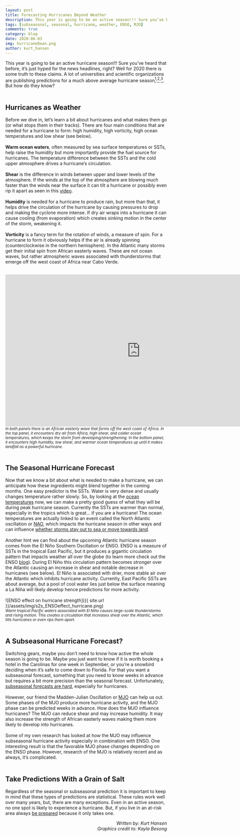 ```yaml
---
layout: post
title: Forecasting Hurricanes Beyond Weather
description: This year is going to be an active season!!! Sure you’ve heard that before, it’s just hyped for the news headlines, right?
tags: [subseasonal, seasonal, hurricane, weather, ENSO, MJO]
comments: true
category: blog
date: 2020-06-03
img: hurricaneDean.png
author: kurt_hansen
---
```


This year is going to be an active hurricane season!!! Sure you’ve heard that before, it’s just hyped for the news headlines, right? Well for 2020 there is some truth to these claims. A lot of universities and scientific organizations are publishing predictions for a much above average hurricane season[<sup>1</sup>](https://tropical.colostate.edu/media/sites/111/2020/04/2020-04.pdf)<sup>,</sup>[<sup>2</sup>](https://has.arizona.edu/sites/default/files/ua_tropical_cyclone_forecast_in_april_2020.pdf)<sup>,</sup>[<sup>3</sup>](https://www.noaa.gov/media-release/busy-atlantic-hurricane-season-predicted-for-2020). But how do they know?
<br><br>
<h2>Hurricanes as Weather</h2>

Before we dive in, let’s learn a bit about hurricanes and what makes them go (or what stops them in their tracks). There are four main conditions that are needed for a hurricane to form: high humidity, high vorticity, high ocean temperatures and low shear (see below). 
<br><br>
**Warm ocean waters**, often measured by sea surface temperatures or SSTs, help raise the humidity but more importantly provide the fuel source for hurricanes. The temperature difference between the SSTs and the cold upper atmosphere drives a hurricane’s circulation. 
<br><br>
**Shear** is the difference in winds between upper and lower levels of the atmosphere. If the winds at the top of the atmosphere are blowing much faster than the winds near the surface it can tilt a hurricane or possibly even rip it apart as seen in this [video](https://www.youtube.com/watch?v=Xph9W6C-KiM).
<br><br>
**Humidity** is needed for a hurricane to produce rain, but more than that, it helps drive the circulation of the hurricane by causing pressures to drop and making the cyclone more intense. If dry air wraps into a hurricane it can cause cooling (from evaporation) which creates sinking motion in the center of the storm, weakening it.
<br><br>
**Vorticity** is a fancy term for the rotation of winds, a measure of spin. For a hurricane to form it obviously helps if the air is already spinning (counterclockwise in the northern hemisphere). In the Atlantic many storms get their initial spin from African easterly waves. These are not ocean waves, but rather atmospheric waves associated with thunderstorms that emerge off the west coast of Africa near Cabo Verde. 
<br><br>
<!-- blank line -->
<iframe width="840" height="472.5" src="https://www.youtube.com/embed/wq4injsit1w" frameborder="0" allow="accelerometer; autoplay; encrypted-media; gyroscope; picture-in-picture" allowfullscreen></iframe>
<!-- blank line -->
<br><sub><i>In both panels there is an African easterly wave that forms off the west coast of Africa. In the top panel, it encounters dry air from Africa, high shear, and colder ocean temperatures, which keeps the storm from developing/strengthening. In the bottom panel, it encounters high humidity, low shear, and warmer ocean temperatures up until it makes landfall as a powerful hurricane.</i></sub>
<br><br>
<h2>The Seasonal Hurricane Forecast</h2>

Now that we know a bit about what is needed to make a hurricane, we can anticipate how these ingredients might blend together in the coming months. One easy predictor is the SSTs. Water is very dense and usually changes temperature rather slowly. So, by looking at the [ocean temperatures](https://www.nhc.noaa.gov/tafb/atl_anom.gif) now, we can make a pretty good guess of what they will be during peak hurricane season. Currently the SSTs are warmer than normal, especially in the tropics which is great… if you are a hurricane! The ocean temperatures are actually linked to an event called the North Atlantic oscillation or [NAO](https://www.britannica.com/science/North-Atlantic-Oscillation), which impacts the hurricane season in other ways and can influence [whether storms stay out to sea or move towards land](http://www.ccc-weather.com/page42/page8/page35/). 
<br><br>
Another hint we can find about the upcoming Atlantic hurricane season comes from the El Niño Southern Oscillation or ENSO. ENSO is a measure of SSTs in the tropical East Pacific, but it produces a gigantic circulation pattern that impacts weather all over the globe (to learn more check out the ENSO [blog](https://www.climate.gov/news-features/department/enso-blog)). During El Niño this circulation pattern becomes stronger over the Atlantic causing an increase in shear and notable decrease in hurricanes (see below). El Niño is associated with drier, more stable air over the Atlantic which inhibits hurricane activity. Currently, East Pacific SSTs are about average, but a pool of cool water lies just below the surface meaning a La Niña will likely develop hence predictions for more activity.
<br><br>
![ENSO effect on hurricane strength]({{ site.url }}/assets/img/s2s_ENSOeffect_hurricane.png)
<br><sub><i>Warm tropical Pacific waters associated with El Niño causes large-scale thunderstorms and rising motion. This creates a circulation that increases shear over the Atlantic, which tilts hurricanes or even rips them apart.</i></sub>
<br><br>
<h2>A Subseasonal Hurricane Forecast?</h2>

Switching gears, maybe you don’t need to know how active the whole season is going to be. Maybe you just want to know if it is worth booking a hotel in the Carolinas for one week in September, or you’re a snowbird deciding when it’s safe to come down to Florida. For that you want a subseasonal forecast, something that you need to know weeks in advance but requires a bit more precision than the seasonal forecast. Unfortunately, [subseasonal forecasts are hard](https://seasonedchaos.github.io/a-personality-test-for-our-climate-system-the-basis-for-forecasting-in-between/), especially for hurricanes.
<br><br>
However, our friend the Madden-Julian Oscillation or [MJO](https://seasonedchaos.github.io/What-Can-the-Tropics-Tell-Us-About-Next-Weeks-Weather/) can help us out. Some phases of the MJO produce more hurricane activity, and the MJO phase can be predicted weeks in advance. How does the MJO influence hurricanes? The MJO can reduce shear and may increase humidity. It may also increase the strength of African easterly waves making them more likely to develop into hurricanes. 
<br><br>
Some of my own research has looked at how the MJO may influence subseasonal hurricane activity especially in combination with ENSO.  One interesting result is that the favorable MJO phase changes depending on the ENSO phase. However, research of the MJO is relatively recent and as always, it’s complicated.
<br><br>
<h2>Take Predictions With a Grain of Salt</h2>
 
Regardless of the seasonal or subseasonal prediction it is important to keep in mind that these types of predictions are statistical. These rules work well over many years, but, there are many exceptions. Even in an active season, no one spot is likely to experience a hurricane. But, if you live in an at-risk area always [be prepared](https://www.nhc.noaa.gov/) because it only takes one.
<br>
<div style="text-align: right"><i> Written by: Kurt Hansen</i></div>
<div style="text-align: right"><i> Graphics credit to: Kayla Besong</i></div>

